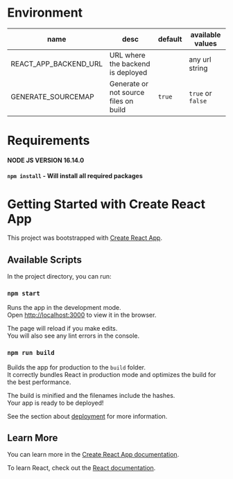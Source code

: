 # Environment
| name                   | desc                                  | default         | available values  |
| ---------------------- | ------------------------------------  | --------------- | ----------------- |
| REACT_APP_BACKEND_URL  | URL where the backend is deployed     |                 | any url string    |
| GENERATE_SOURCEMAP     | Generate or not source files on build | `true`          | `true` or `false` |


# Requirements
#### NODE JS VERSION 16.14.0
#### `npm install` - Will install all required packages

# Getting Started with Create React App

This project was bootstrapped with [Create React App](https://github.com/facebook/create-react-app).

## Available Scripts

In the project directory, you can run:

### `npm start`

Runs the app in the development mode.\
Open [http://localhost:3000](http://localhost:3000) to view it in the browser.

The page will reload if you make edits.\
You will also see any lint errors in the console.

### `npm run build`

Builds the app for production to the `build` folder.\
It correctly bundles React in production mode and optimizes the build for the best performance.

The build is minified and the filenames include the hashes.\
Your app is ready to be deployed!

See the section about [deployment](https://facebook.github.io/create-react-app/docs/deployment) for more information.

## Learn More

You can learn more in the [Create React App documentation](https://facebook.github.io/create-react-app/docs/getting-started).

To learn React, check out the [React documentation](https://reactjs.org/).
